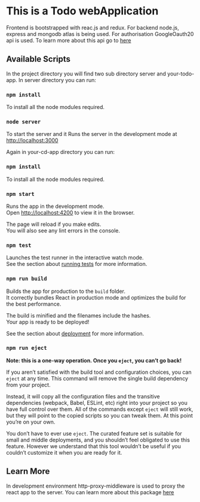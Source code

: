 # This is a Todo webApplication

Frontend is bootstrapped with reac.js and redux. For backend node.js, express and mongodb atlas is being used. 
For authorisation GoogleOauth20 api is used. To learn more about this api go to [here](https://developers.google.com/identity/protocols/oauth2)

## Available Scripts

In the project directory you will find two sub directory server and your-todo-app. In server directory you can run:

### `npm install`

To install all the node modules required.

### `node server`

To start the server and it Runs the server in the development mode at [http://localhost:3000](http://localhost:3000)

Again in your-cd-app directory you can run:

### `npm install`

To install all the node modules required.

### `npm start`

Runs the app in the development mode.\
Open [http://localhost:4200](http://localhost:4200) to view it in the browser.

The page will reload if you make edits.\
You will also see any lint errors in the console.

### `npm test`

Launches the test runner in the interactive watch mode.\
See the section about [running tests](https://facebook.github.io/create-react-app/docs/running-tests) for more information.

### `npm run build`

Builds the app for production to the `build` folder.\
It correctly bundles React in production mode and optimizes the build for the best performance.

The build is minified and the filenames include the hashes.\
Your app is ready to be deployed!

See the section about [deployment](https://facebook.github.io/create-react-app/docs/deployment) for more information.

### `npm run eject`

**Note: this is a one-way operation. Once you `eject`, you can’t go back!**

If you aren’t satisfied with the build tool and configuration choices, you can `eject` at any time. This command will remove the single build dependency from your project.

Instead, it will copy all the configuration files and the transitive dependencies (webpack, Babel, ESLint, etc) right into your project so you have full control over them. All of the commands except `eject` will still work, but they will point to the copied scripts so you can tweak them. At this point you’re on your own.

You don’t have to ever use `eject`. The curated feature set is suitable for small and middle deployments, and you shouldn’t feel obligated to use this feature. However we understand that this tool wouldn’t be useful if you couldn’t customize it when you are ready for it.

## Learn More

In development environment http-proxy-middleware is used to proxy the react app to the server. You can learn more about this package [here](https://www.npmjs.com/package/http-proxy-middleware)

